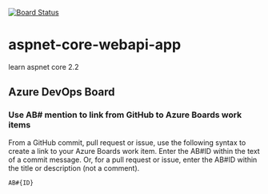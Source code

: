 [![Board Status](https://serviceagent.visualstudio.com/4cfd6f46-a771-4cee-8052-8cb44c7980ea/0ee39f7b-c1e5-423a-9808-3b1a413698f5/_apis/work/boardbadge/801d36aa-d5ba-44be-8d9a-6a530e66d614)](https://serviceagent.visualstudio.com/4cfd6f46-a771-4cee-8052-8cb44c7980ea/_boards/board/t/0ee39f7b-c1e5-423a-9808-3b1a413698f5/Microsoft.RequirementCategory)
# aspnet-core-webapi-app
learn aspnet core 2.2

## Azure DevOps Board

### Use AB# mention to link from GitHub to Azure Boards work items

From a GitHub commit, pull request or issue, use the following syntax to create a link to your Azure Boards work item. Enter the AB#ID within the text of a commit message. Or, for a pull request or issue, enter the AB#ID within the title or description (not a comment).

```
AB#{ID}
```